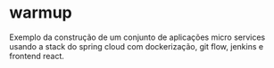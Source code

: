 # warmup

Exemplo da construção de um conjunto de aplicações micro services usando a stack do spring cloud com dockerização, git flow, jenkins e frontend react.